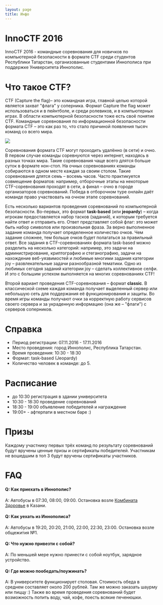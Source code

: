 ```yaml
---
layout: page
title: Инфо
---
```


# InnoCTF 2016

InnoCTF 2016 - командные соревнования для новичков по компьютерной безопасности в формате CTF среди студентов Республики Татарстан, организованные студентами Иннополиса при поддержке Университета Иннополис.

# Что такое CTF?
CTF (Capture the flag)– это командная игра, главной целью которой является захват "флага" у соперника. Формат Сapture the flag может использоваться и в пейнтболе, и среди ролевиков, и в компьютерных играх. В области компьютерной безопасности тоже есть своё понятие CTF. Командные соревнования по информационной безопасности формата CTF – это как раз то, что стало причиной появления тысяч команд со всего мира.

![](https://xakep.ru/wp-content/uploads/2015/02/ctf_FAQUnited_188.jpg)

Соревнования формата CTF могут проходить удалённо (в сети) и очно. В первом случае команды соревнуются через интернет, находясь в разных точках мира. Такие соревнования чаще всего длятся больше суток в формате нон-стоп. На очных соревнованиях команды собираются в одном месте каждая за своим столом. Такие соревнования длятся семь – восемь часов. Часто практикуется совмещение форматов: например, отборочные этапы на некоторые СTF-соревнования проходят в сети, а финал – очно в городе организаторов соревнований. Победа в отборочном туре онлайн даёт команде право участвовать на очном этапе соревнований.

Есть несколько вариантов проведения соревнований по компьютерной безопасности. Во-первых, это формат **task-based** (или **jeopardy**) – когда игрокам предоставляется набор тасков (заданий), к которым требуется найти ответ и отправить его. Ответ представляет собой флаг: это может быть набор символов или произвольная фраза. За верно выполненное задание команда получает определенное количество очков. Чем задание сложнее, тем больше очков будет полагаться за правильный ответ. Все задания в CTF-соревнованиях формата task-based можно разделить на несколько категорий: например, это задачи на администрирование, криптографию и стеганографию, задачи на нахождение веб-уязвимостей и любимые многими задания категории joy – развлекательные задачи разнообразной тематики. Одно из любимых сегодня заданий категории joy – сделать коллективное селфи. И это с большим успехом выполняется на многих соревнованиях СTF!

Второй вариант проведения CTF-соревнования – формат **classic**. В классической схеме каждая команда получает выделенный сервер или небольшую сеть для поддержания её функционирования и защиты. Во время игры команды получают очки за корректную работу сервисов своего сервера и за украденную информацию (она же – "флаги") с серверов соперников.


# Справка
- Период регистрации: 07.11.2016 - 17.11.2016
- Место проведения: город Иннополис, Республика Татарстан. 
- Время проведения: 10:30 - 18:30
- Формат: task-based (Jeopardy)
- Количество человек в команде: до 5.

# Расписание
- до 10:30 регистрация в здании университета
- 10:30 - 18:30 проведение соревнований
- 18:30 - 19:00 объявление победителей и награждение
- 19:00+ - афтерпати в местном баре :)

# Призы
Каждому участнику первых трёх команд по результату соревнований будут вручены ценные призы и сертификаты победителей. Участникам не вошедшим в топ 3 будут вручены сертификаты участников. 

# FAQ

#### Q: Как приехать в Иннополис? 
A: Автобусы в 07:30, 08:00, 09:00. Остановка возле [Комбината Здоровье](https://goo.gl/5TI3VE) в Казани.

#### Q: Как уехать из Иннополиса?
A: Автобусы в 19:20, 20:20, 21:00, 22:00, 22:30, 23:00. Остановка возле общежития №1.

#### Q: Что нужно привезти с собой?
A: По меньшей мере нужно принести с собой ноутбук, зарядное устройство. 

#### Q: Где можно пообедать/поужинать?
A: В университете функционирует столовая. Стоимость обеда в среднем составляет около 200 рублей. Там же можно заказать шаурму или пиццу :)
Также во время проведения соревнований будет возможность попить воду, чай, кофе, поесть всякие печенюшки. 
